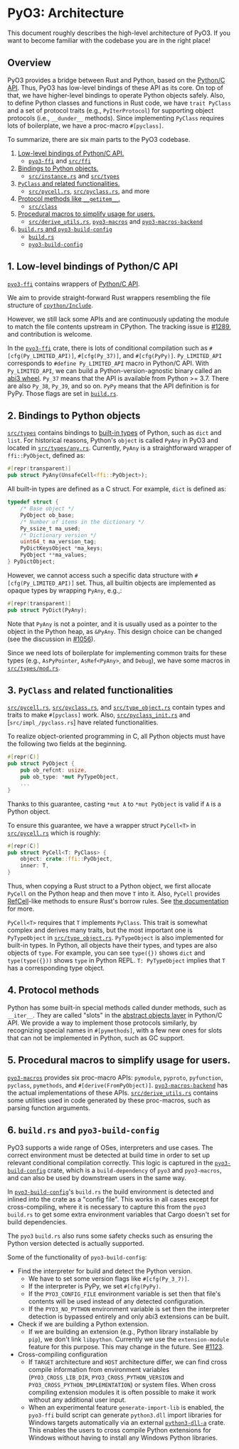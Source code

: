 <!-- This file contains a rough overview of the PyO3 codebase. -->
<!-- Please do not make descriptions too specific, so that we can easily -->
<!-- keep this file in sync with the codebase. -->

# PyO3: Architecture

This document roughly describes the high-level architecture of PyO3.
If you want to become familiar with the codebase you are in the right place!

## Overview

PyO3 provides a bridge between Rust and Python, based on the [Python/C API].
Thus, PyO3 has low-level bindings of these API as its core.
On top of that, we have higher-level bindings to operate Python objects safely.
Also, to define Python classes and functions in Rust code, we have `trait PyClass` and a set of
protocol traits (e.g., `PyIterProtocol`) for supporting object protocols (i.e., `__dunder__` methods).
Since implementing `PyClass` requires lots of boilerplate, we have a proc-macro `#[pyclass]`.

To summarize, there are six main parts to the PyO3 codebase.

1. [Low-level bindings of Python/C API.](#1-low-level-bindings-of-python-capi)
   - [`pyo3-ffi`] and [`src/ffi`]
2. [Bindings to Python objects.](#2-bindings-to-python-objects)
   - [`src/instance.rs`] and [`src/types`]
3. [`PyClass` and related functionalities.](#3-pyclass-and-related-functionalities)
   - [`src/pycell.rs`], [`src/pyclass.rs`], and more
4. [Protocol methods like `__getitem__`.](#4-protocol-methods)
   - [`src/class`]
5. [Procedural macros to simplify usage for users.](#5-procedural-macros-to-simplify-usage-for-users)
   - [`src/derive_utils.rs`], [`pyo3-macros`] and [`pyo3-macros-backend`]
6. [`build.rs` and `pyo3-build-config`](#6-buildrs-and-pyo3-build-config)
   - [`build.rs`](https://github.com/PyO3/pyo3/tree/main/build.rs)
   - [`pyo3-build-config`]

## 1. Low-level bindings of Python/C API

[`pyo3-ffi`] contains wrappers of [Python/C API].

We aim to provide straight-forward Rust wrappers resembling the file structure of
[`cpython/Include`](https://github.com/python/cpython/tree/v3.9.2/Include).

However, we still lack some APIs and are continuously updating the module to match
the file contents upstream in CPython.
The tracking issue is [#1289](https://github.com/PyO3/pyo3/issues/1289), and contribution is welcome.

In the [`pyo3-ffi`] crate, there is lots of conditional compilation such as `#[cfg(Py_LIMITED_API)]`,
`#[cfg(Py_37)]`, and `#[cfg(PyPy)]`.
`Py_LIMITED_API` corresponds to `#define Py_LIMITED_API` macro in Python/C API.
With `Py_LIMITED_API`, we can build a Python-version-agnostic binary called an
[abi3 wheel](https://pyo3.rs/latest/building_and_distribution.html#py_limited_apiabi3).
`Py_37` means that the API is available from Python >= 3.7.
There are also `Py_38`, `Py_39`, and so on.
`PyPy` means that the API definition is for PyPy.
Those flags are set in [`build.rs`](#6-buildrs-and-pyo3-build-config).

## 2. Bindings to Python objects

[`src/types`] contains bindings to [built-in types](https://docs.python.org/3/library/stdtypes.html)
of Python, such as `dict` and `list`.
For historical reasons, Python's `object` is called `PyAny` in PyO3 and located in [`src/types/any.rs`].
Currently, `PyAny` is a straightforward wrapper of `ffi::PyObject`, defined as:

```rust
#[repr(transparent)]
pub struct PyAny(UnsafeCell<ffi::PyObject>);
```

All built-in types are defined as a C struct.
For example, `dict` is defined as:

```c
typedef struct {
    /* Base object */
    PyObject ob_base;
    /* Number of items in the dictionary */
    Py_ssize_t ma_used;
    /* Dictionary version */
    uint64_t ma_version_tag;
    PyDictKeysObject *ma_keys;
    PyObject **ma_values;
} PyDictObject;
```

However, we cannot access such a specific data structure with `#[cfg(Py_LIMITED_API)]` set.
Thus, all builtin objects are implemented as opaque types by wrapping `PyAny`, e.g.,:

```rust
#[repr(transparent)]
pub struct PyDict(PyAny);
```

Note that `PyAny` is not a pointer, and it is usually used as a pointer to the object in the
Python heap, as `&PyAny`.
This design choice can be changed
(see the discussion in [#1056](https://github.com/PyO3/pyo3/issues/1056)).

Since we need lots of boilerplate for implementing common traits for these types
(e.g., `AsPyPointer`, `AsRef<PyAny>`, and `Debug`), we have some macros in
[`src/types/mod.rs`].

## 3. `PyClass` and related functionalities

[`src/pycell.rs`], [`src/pyclass.rs`], and [`src/type_object.rs`] contain types and
traits to make `#[pyclass]` work.
Also, [`src/pyclass_init.rs`] and [`src/impl_/pyclass.rs`] have related functionalities.

To realize object-oriented programming in C, all Python objects must have the following two fields
at the beginning.

```rust
#[repr(C)]
pub struct PyObject {
    pub ob_refcnt: usize,
    pub ob_type: *mut PyTypeObject,
    ...
}
```

Thanks to this guarantee, casting `*mut A` to `*mut PyObject` is valid if `A` is a Python object.

To ensure this guarantee, we have a wrapper struct `PyCell<T>` in [`src/pycell.rs`] which is roughly:

```rust
#[repr(C)]
pub struct PyCell<T: PyClass> {
    object: crate::ffi::PyObject,
    inner: T,
}
```

Thus, when copying a Rust struct to a Python object, we first allocate `PyCell` on the Python heap and then
move `T` into it.
Also, `PyCell` provides [RefCell](https://doc.rust-lang.org/std/cell/struct.RefCell.html)-like methods
to ensure Rust's borrow rules.
See [the documentation](https://docs.rs/pyo3/latest/pyo3/pycell/struct.PyCell.html) for more.

`PyCell<T>` requires that `T` implements `PyClass`.
This trait is somewhat complex and derives many traits, but the most important one is `PyTypeObject`
in [`src/type_object.rs`].
`PyTypeObject` is also implemented for built-in types.
In Python, all objects have their types, and types are also objects of `type`.
For example, you can see `type({})` shows `dict` and `type(type({}))` shows `type` in Python REPL.
`T: PyTypeObject` implies that `T` has a corresponding type object.

## 4. Protocol methods

Python has some built-in special methods called dunder methods, such as `__iter__`.
They are called "slots" in the [abstract objects layer](https://docs.python.org/3/c-api/abstract.html) in
Python/C API.
We provide a way to implement those protocols similarly, by recognizing special
names in `#[pymethods]`, with a few new ones for slots that can not be
implemented in Python, such as GC support.

## 5. Procedural macros to simplify usage for users.

[`pyo3-macros`] provides six proc-macro APIs: `pymodule`, `pyproto`, `pyfunction`, `pyclass`,
`pymethods`, and `#[derive(FromPyObject)]`.
[`pyo3-macros-backend`] has the actual implementations of these APIs.
[`src/derive_utils.rs`] contains some utilities used in code generated by these proc-macros,
such as parsing function arguments.

## 6. `build.rs` and `pyo3-build-config`

PyO3 supports a wide range of OSes, interpreters and use cases. The correct environment must be
detected at build time in order to set up relevant conditional compilation correctly. This logic
is captured in the [`pyo3-build-config`] crate, which is a `build-dependency` of `pyo3` and
`pyo3-macros`, and can also be used by downstream users in the same way.

In [`pyo3-build-config`]'s `build.rs` the build environment is detected and inlined into the crate
as a "config file". This works in all cases except for cross-compiling, where it is necessary to
capture this from the `pyo3` `build.rs` to get some extra environment variables that Cargo doesn't
set for build dependencies.

The `pyo3` `build.rs` also runs some safety checks such as ensuring the Python version detected is
actually supported.

Some of the functionality of `pyo3-build-config`:
- Find the interpreter for build and detect the Python version.
  - We have to set some version flags like `#[cfg(Py_3_7)]`.
  - If the interpreter is PyPy, we set `#[cfg(PyPy)`.
  - If the `PYO3_CONFIG_FILE` environment variable is set then that file's contents will be used
    instead of any detected configuration.
  - If the `PYO3_NO_PYTHON` environment variable is set then the interpreter detection is bypassed
    entirely and only abi3 extensions can be built.
- Check if we are building a Python extension.
  - If we are building an extension (e.g., Python library installable by `pip`),
    we don't link `libpython`.
    Currently we use the `extension-module` feature for this purpose. This may change in the future.
    See [#1123](https://github.com/PyO3/pyo3/pull/1123).
- Cross-compiling configuration
  - If `TARGET` architecture and `HOST` architecture differ, we can find cross compile information
    from environment variables (`PYO3_CROSS_LIB_DIR`, `PYO3_CROSS_PYTHON_VERSION` and
    `PYO3_CROSS_PYTHON_IMPLEMENTATION`) or system files.
    When cross compiling extension modules it is often possible to make it work without any
    additional user input.
  - When an experimental feature `generate-import-lib` is enabled, the `pyo3-ffi` build script can
    generate `python3.dll` import libraries for Windows targets automatically via an external
    [`python3-dll-a`] crate. This enables the users to cross compile Python extensions for Windows without
    having to install any Windows Python libraries.

<!-- External Links -->

[python/c api]: https://docs.python.org/3/c-api/
[`python3-dll-a`]: https://docs.rs/python3-dll-a/latest/python3_dll_a/

<!-- Crates -->

[`pyo3-macros`]: https://github.com/PyO3/pyo3/tree/main/pyo3-macros
[`pyo3-macros-backend`]: https://github.com/PyO3/pyo3/tree/main/pyo3-macros-backend
[`pyo3-build-config`]: https://github.com/PyO3/pyo3/tree/main/pyo3-build-config
[`pyo3-ffi`]: https://github.com/PyO3/pyo3/tree/main/pyo3-ffi

<!-- Directories -->

[`src/class`]: https://github.com/PyO3/pyo3/tree/main/src/class
[`src/ffi`]: https://github.com/PyO3/pyo3/tree/main/src/ffi
[`src/types`]: https://github.com/PyO3/pyo3/tree/main/src/types

<!-- Files -->

[`src/derive_utils.rs`]: https://github.com/PyO3/pyo3/blob/main/src/derive_utils.rs
[`src/instance.rs`]: https://github.com/PyO3/pyo3/tree/main/src/instance.rs
[`src/pycell.rs`]: https://github.com/PyO3/pyo3/tree/main/src/pycell.rs
[`src/pyclass.rs`]: https://github.com/PyO3/pyo3/tree/main/src/pyclass.rs
[`src/pyclass_init.rs`]: https://github.com/PyO3/pyo3/tree/main/src/pyclass_init.rs
[`src/pyclass_slot.rs`]: https://github.com/PyO3/pyo3/tree/main/src/pyclass_slot.rs
[`src/type_object.rs`]: https://github.com/PyO3/pyo3/tree/main/src/type_object.rs
[`src/class/methods.rs`]: https://github.com/PyO3/pyo3/tree/main/src/class/methods.rs
[`src/class/impl_.rs`]: https://github.com/PyO3/pyo3/tree/main/src/class/impl_.rs
[`src/types/any.rs`]: https://github.com/PyO3/pyo3/tree/main/src/types/any.rs
[`src/types/mod.rs`]: https://github.com/PyO3/pyo3/tree/main/src/types/mod.rs
